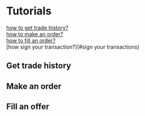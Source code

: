 # Tutorials
[how to get trade history?](#get-trade-history)<br/>
[how to make an order?](#make-an-order)<br/>
[how to fill an order?](#fill-an-offer)<br/>
[how sign your transaction?](#sign your transactions)

## Get trade history

## Make an order

## Fill an offer
